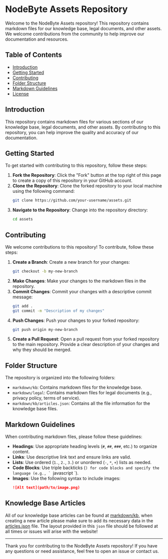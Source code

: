 # NodeByte Assets Repository

Welcome to the NodeByte Assets repository! This repository contains markdown files for our knowledge base, legal documents, and other assets. We welcome contributions from the community to help improve our documentation and resources.

## Table of Contents

- [Introduction](#introduction)
- [Getting Started](#getting-started)
- [Contributing](#contributing)
- [Folder Structure](#folder-structure)
- [Markdown Guidelines](#markdown-guidelines)
- [License](#license)

## Introduction

This repository contains markdown files for various sections of our knowledge base, legal documents, and other assets. By contributing to this repository, you can help improve the quality and accuracy of our documentation.

## Getting Started

To get started with contributing to this repository, follow these steps:

1. **Fork the Repository**: Click the "Fork" button at the top right of this page to create a copy of this repository in your GitHub account.
2. **Clone the Repository**: Clone the forked repository to your local machine using the following command:
    ```sh
    git clone https://github.com/your-username/assets.git
    ```
3. **Navigate to the Repository**: Change into the repository directory:
    ```sh
    cd assets
    ```

## Contributing

We welcome contributions to this repository! To contribute, follow these steps:

1. **Create a Branch**: Create a new branch for your changes:
    ```sh
    git checkout -b my-new-branch
    ```
2. **Make Changes**: Make your changes to the markdown files in the repository.
3. **Commit Changes**: Commit your changes with a descriptive commit message:
    ```sh
    git add .
    git commit -m "Description of my changes"
    ```
4. **Push Changes**: Push your changes to your forked repository:
    ```sh
    git push origin my-new-branch
    ```
5. **Create a Pull Request**: Open a pull request from your forked repository to the main repository. Provide a clear description of your changes and why they should be merged.

## Folder Structure

The repository is organized into the following folders:

- `markdown/kb`: Contains markdown files for the knowledge base.
- `markdown/legal`: Contains markdown files for legal documents (e.g., privacy policy, terms of service).
- `markdown/kb/articles.json`: Contains all the file information for the knowledge base files.

## Markdown Guidelines

When contributing markdown files, please follow these guidelines:

- **Headings**: Use appropriate heading levels (`#`, `##`, `###`, etc.) to organize content.
- **Links**: Use descriptive link text and ensure links are valid.
- **Lists**: Use ordered (`1.`, `2.`, `3.`) or unordered (`-`, `*`, `+`) lists as needed.
- **Code Blocks**: Use triple backticks (```) for code blocks and specify the language (e.g., ` ```javascript `).
- **Images**: Use the following syntax to include images:
    ```markdown
    ![Alt text](path/to/image.png)
    ```

## Knowledge Base Articles
All of our knowledge base articles can be found at [markdown/kb](./markdown/kb/), when creating a new article please make sure to add its necessary data in the [articles.json](./markdown/kb/articles.json) file. The layout provided in this `json` file should be followed at all times or issues will arise with the website!

---

Thank you for contributing to the NodeByte Assets repository! If you have any questions or need assistance, feel free to open an issue or contact us.
